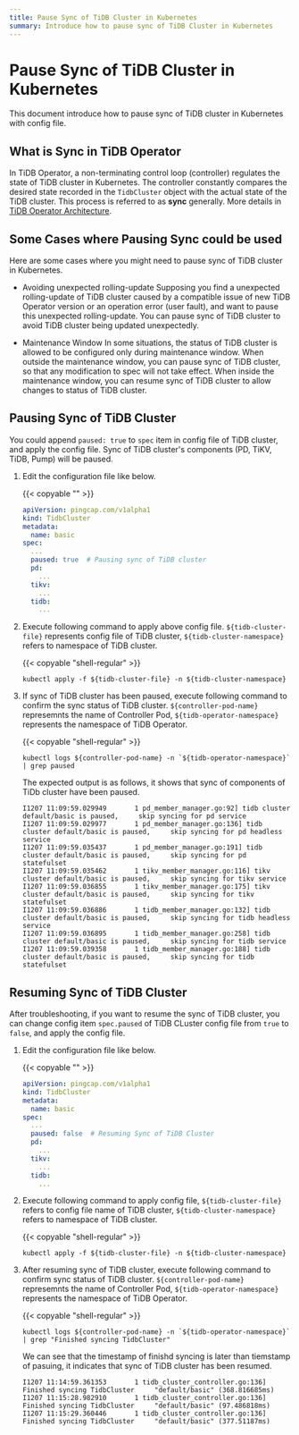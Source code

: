 ```yaml
---
title: Pause Sync of TiDB Cluster in Kubernetes
summary: Introduce how to pause sync of TiDB Cluster in Kubernetes
---
```


# Pause Sync of TiDB Cluster in Kubernetes

This document introduce how to pause sync of TiDB cluster in Kubernetes with config file.

## What is Sync in TiDB Operator

In TiDB Operator, a non-terminating control loop (controller) regulates the state of TiDB cluster in Kubernetes. The controller constantly compares the desired state recorded in the `TidbCluster` object with the actual state of the TiDB cluster. This process is referred to as **sync** generally. More details in [TiDB Operator Architecture](architecture.md).

## Some Cases where Pausing Sync could be used

Here are some cases where you might need to pause sync of TiDB cluster in Kubernetes.

- Avoiding unexpected rolling-update
    Supposing you find a unexpected rolling-update of TiDB cluster caused by a compatible issue of new TiDB Operator version or an operation error (user fault), and want to pause this unexpected rolling-update. You can pause sync of TiDB cluster to avoid TiDB cluster being updated unexpectedly.

- Maintenance Window
    In some situations, the status of TiDB cluster is allowed to be configured only during maintenance window. When outside the maintenance window, you can pause sync of TiDB cluster, so that any modification to spec will not take effect. When inside the maintenance window, you can resume sync of TiDB cluster to allow changes to status of TiDB cluster.

## Pausing Sync of TiDB Cluster

You could append `paused: true` to `spec` item in config file of TiDB cluster, and apply the config file. Sync of TiDB cluster's components (PD, TiKV, TiDB, Pump) will be paused. 

1. Edit the configuration file like below.

    {{< copyable "" >}}
    
    ```yaml
    apiVersion: pingcap.com/v1alpha1
    kind: TidbCluster
    metadata:
      name: basic
    spec:
      ...
      paused: true  # Pausing sync of TiDB cluster
      pd:
        ...
      tikv:
        ...
      tidb:
        ...
    ```

2. Execute following command to apply above config file. `${tidb-cluster-file}` represents config file of TiDB cluster, `${tidb-cluster-namespace}` refers to namespace of TiDB cluster.

    {{< copyable "shell-regular" >}}
    
    ```shell
    kubectl apply -f ${tidb-cluster-file} -n ${tidb-cluster-namespace}
    ```

3. If sync of TiDB cluster has been paused, execute following command to confirm the sync status of TiDB cluster. `${controller-pod-name}` represemnts the name of Controller Pod, `${tidb-operator-namespace}` represents the namespace of TiDB Operator.

    {{< copyable "shell-regular" >}}
    
    ```shell
    kubectl logs ${controller-pod-name} -n `${tidb-operator-namespace}` | grep paused
    ```
    
    The expected output is as follows, it shows that sync of components of TiDb cluster have been paused.
    
    ```
    I1207 11:09:59.029949       1 pd_member_manager.go:92] tidb cluster default/basic is paused,     skip syncing for pd service
    I1207 11:09:59.029977       1 pd_member_manager.go:136] tidb cluster default/basic is paused,     skip syncing for pd headless service
    I1207 11:09:59.035437       1 pd_member_manager.go:191] tidb cluster default/basic is paused,     skip syncing for pd statefulset
    I1207 11:09:59.035462       1 tikv_member_manager.go:116] tikv cluster default/basic is paused,     skip syncing for tikv service
    I1207 11:09:59.036855       1 tikv_member_manager.go:175] tikv cluster default/basic is paused,     skip syncing for tikv statefulset
    I1207 11:09:59.036886       1 tidb_member_manager.go:132] tidb cluster default/basic is paused,     skip syncing for tidb headless service
    I1207 11:09:59.036895       1 tidb_member_manager.go:258] tidb cluster default/basic is paused,     skip syncing for tidb service
    I1207 11:09:59.039358       1 tidb_member_manager.go:188] tidb cluster default/basic is paused,     skip syncing for tidb statefulset
    ```

## Resuming Sync of TiDB Cluster

After troubleshooting, if you want to resume the sync of TiDB cluster, you can change config item `spec.paused` of TiDB CLuster config file from `true` to `false`, and apply the config file. 

1. Edit the configuration file like below.

    {{< copyable "" >}}
    
    ```yaml
    apiVersion: pingcap.com/v1alpha1
    kind: TidbCluster
    metadata:
      name: basic
    spec:
      ...
      paused: false  # Resuming Sync of TiDB Cluster
      pd:
        ...
      tikv:
        ...
      tidb:
        ...
    ```

2. Execute following command to apply config file, `${tidb-cluster-file}` refers to config file name of TiDB cluster, `${tidb-cluster-namespace}` refers to namespace of TiDB cluster.

    {{< copyable "shell-regular" >}}
    
    ```shell
    kubectl apply -f ${tidb-cluster-file} -n ${tidb-cluster-namespace}
    ```

3. After resuming sync of TiDB cluster, execute following command to confirm sync status of TiDB cluster. `${controller-pod-name}` represemnts the name of Controller Pod, `${tidb-operator-namespace}` represents the namespace of TiDB Operator.

    {{< copyable "shell-regular" >}}
    
    ```shell
    kubectl logs ${controller-pod-name} -n `${tidb-operator-namespace}` | grep "Finished syncing TidbCluster"
    ```
    
    We can see that the timestamp of finishd syncing is later than tiemstamp of pasuing, it indicates that sync of TiDB cluster has been resumed.
    
    ```
    I1207 11:14:59.361353       1 tidb_cluster_controller.go:136] Finished syncing TidbCluster     "default/basic" (368.816685ms)
    I1207 11:15:28.982910       1 tidb_cluster_controller.go:136] Finished syncing TidbCluster     "default/basic" (97.486818ms)
    I1207 11:15:29.360446       1 tidb_cluster_controller.go:136] Finished syncing TidbCluster     "default/basic" (377.51187ms)
    ```
